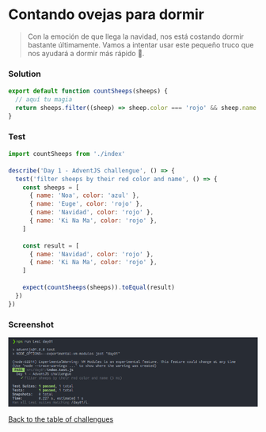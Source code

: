 # Contando ovejas para dormir

> Con la emoción de que llega la navidad, nos está costando dormir bastante últimamente. Vamos a intentar usar este pequeño truco que nos ayudará a dormir más rápido 🐑.

### Solution

```javascript
export default function countSheeps(sheeps) {
  // aquí tu magia
  return sheeps.filter((sheep) => sheep.color === 'rojo' && sheep.name.toLowerCase().includes('na'))
}
```

### Test

```javascript
import countSheeps from './index'

describe('Day 1 - AdventJS challengue', () => {
  test('filter sheeps by their red color and name', () => {
    const sheeps = [
      { name: 'Noa', color: 'azul' },
      { name: 'Euge', color: 'rojo' },
      { name: 'Navidad', color: 'rojo' },
      { name: 'Ki Na Ma', color: 'rojo' },
    ]

    const result = [
      { name: 'Navidad', color: 'rojo' },
      { name: 'Ki Na Ma', color: 'rojo' },
    ]

    expect(countSheeps(sheeps)).toEqual(result)
  })
})
```

### Screenshot

![Test](./test.png)

[Back to the table of challengues](/README.md)
